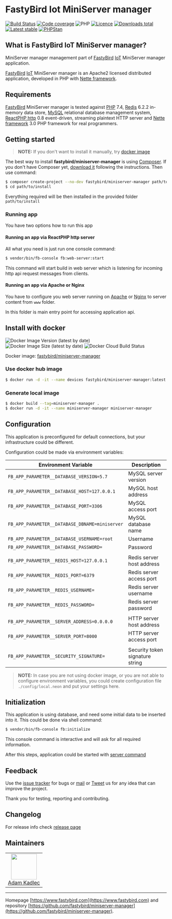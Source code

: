 # FastyBird Iot MiniServer manager

[![Build Status](https://badgen.net/github/checks/FastyBird/miniserver-manager?cache=300&style=flast-square)](https://github.com/FastyBird/miniserver-manager/actions)
[![Code coverage](https://badgen.net/coveralls/c/github/FastyBird/miniserver-manager?cache=300&style=flast-square)](https://coveralls.io/r/FastyBird/miniserver-manager)
![PHP](https://badgen.net/packagist/php/FastyBird/miniserver-manager?cache=300&style=flast-square)
[![Licence](https://badgen.net/packagist/license/FastyBird/miniserver-manager?cache=300&style=flast-square)](https://packagist.org/packages/FastyBird/miniserver-manager)
[![Downloads total](https://badgen.net/packagist/dt/FastyBird/miniserver-manager?cache=300&style=flast-square)](https://packagist.org/packages/FastyBird/miniserver-manager)
[![Latest stable](https://badgen.net/packagist/v/FastyBird/miniserver-manager/latest?cache=300&style=flast-square)](https://packagist.org/packages/FastyBird/miniserver-manager)
[![PHPStan](https://img.shields.io/badge/PHPStan-enabled-brightgreen.svg?style=flat-square)](https://github.com/phpstan/phpstan)

## What is FastyBird IoT MiniServer manager?

MiniServer manager management part of [FastyBird](https://www.fastybird.com) [IoT](https://en.wikipedia.org/wiki/Internet_of_things) MiniServer manager application.

[FastyBird](https://www.fastybird.com) [IoT](https://en.wikipedia.org/wiki/Internet_of_things) MiniServer manager is an Apache2 licensed distributed application, developed in PHP with [Nette framework](https://nette.org).

## Requirements

[FastyBird](https://www.fastybird.com) MiniServer manager is tested against [PHP](https://www.php.net) 7.4, [Redis](https://redis.io) 6.2.2 in-memory data store, [MySQL](https://www.mysql.com) relational database management system, [ReactPHP http](https://github.com/reactphp/http) 0.8 event-driven, streaming plaintext HTTP server and [Nette framework](https://nette.org/en/) 3.0 PHP framework for real programmers.

## Getting started

> **NOTE:** If you don't want to install it manually, try [docker image](#install-with-docker)

The best way to install **fastybird/miniserver-manager** is using [Composer](https://getcomposer.org/). If you don't have Composer yet, [download it](https://getcomposer.org/download/) following the instructions.
Then use command:

```sh
$ composer create-project --no-dev fastybird/miniserver-manager path/to/install
$ cd path/to/install
```

Everything required will be then installed in the provided folder `path/to/install`

### Running app

You have two options how to run this app

#### Running an app via ReactPHP http server

All what you need is just run one console command:

```sh
$ vendor/bin/fb-console fb:web-server:start
```

This command will start build in web server which is listening for incoming http api request messages from clients. 

#### Running an app via Apache or Nginx

You have to configure you web server running on [Apache](http://www.apache.org) or [Nginx](https://www.nginx.com) to server content from `www` folder.

In this folder is main entry point for accessing application api.

## Install with docker

![Docker Image Version (latest by date)](https://img.shields.io/docker/v/fastybird/miniserver-manager?style=flat-square)
![Docker Image Size (latest by date)](https://img.shields.io/docker/image-size/fastybird/miniserver-manager?style=flat-square)
![Docker Cloud Build Status](https://img.shields.io/docker/cloud/build/fastybird/miniserver-manager?style=flat-square)

Docker image: [fastybird/miniserver-manager](https://hub.docker.com/r/fastybird/miniserver-manager/)

### Use docker hub image

```bash
$ docker run -d -it --name devices fastybird/miniserver-manager:latest
```

### Generate local image

```bash
$ docker build --tag=miniserver-manager .
$ docker run -d -it --name miniserver-manager miniserver-manager
```

## Configuration

This application is preconfigured for default connections, but your infrastructure could be different.

Configuration could be made via environment variables:

| Environment Variable | Description |
| ---------------------- | ---------------------------- |
| `FB_APP_PARAMETER__DATABASE_VERSION=5.7` | MySQL server version |
| `FB_APP_PARAMETER__DATABASE_HOST=127.0.0.1` | MySQL host address |
| `FB_APP_PARAMETER__DATABASE_PORT=3306` | MySQL access port |
| `FB_APP_PARAMETER__DATABASE_DBNAME=miniserver` | MySQL database name |
| `FB_APP_PARAMETER__DATABASE_USERNAME=root` | Username |
| `FB_APP_PARAMETER__DATABASE_PASSWORD=` | Password |
| | |
| `FB_APP_PARAMETER__REDIS_HOST=127.0.0.1` | Redis server host address |
| `FB_APP_PARAMETER__REDIS_PORT=6379` | Redis server access port |
| `FB_APP_PARAMETER__REDIS_USERNAME=` | Redis server username |
| `FB_APP_PARAMETER__REDIS_PASSWORD=` | Redis server password |
| | |
| `FB_APP_PARAMETER__SERVER_ADDRESS=0.0.0.0` | HTTP server host address |
| `FB_APP_PARAMETER__SERVER_PORT=8000` | HTTP server access port |
| | |
| `FB_APP_PARAMETER__SECURITY_SIGNATURE=` | Security token signature string |

> **NOTE:** In case you are not using docker image, or you are not able to configure environment variables, you could create configuration file `./config/local.neon` and put your settings here.

## Initialization

This application is using database, and need some initial data to be inserted into it. This could be done via shell command:

```sh
$ vendor/bin/fb-console fb:initialize
```

This console command is interactive and will ask for all required information.

After this steps, application could be started with [server command](#http-server)

## Feedback

Use the [issue tracker](https://github.com/FastyBird/miniserver-manager/issues) for bugs or [mail](mailto:code@fastybird.com) or [Tweet](https://twitter.com/fastybird) us for any idea that can improve the project.

Thank you for testing, reporting and contributing.

## Changelog

For release info check [release page](https://github.com/FastyBird/miniserver-manager/releases)

## Maintainers

<table>
	<tbody>
		<tr>
			<td align="center">
				<a href="https://github.com/akadlec">
					<img width="80" height="80" src="https://avatars3.githubusercontent.com/u/1866672?s=460&amp;v=4">
				</a>
				<br>
				<a href="https://github.com/akadlec">Adam Kadlec</a>
			</td>
		</tr>
	</tbody>
</table>

***
Homepage [https://www.fastybird.com](https://www.fastybird.com) and repository [https://github.com/fastybird/miniserver-manager](https://github.com/fastybird/miniserver-manager).
